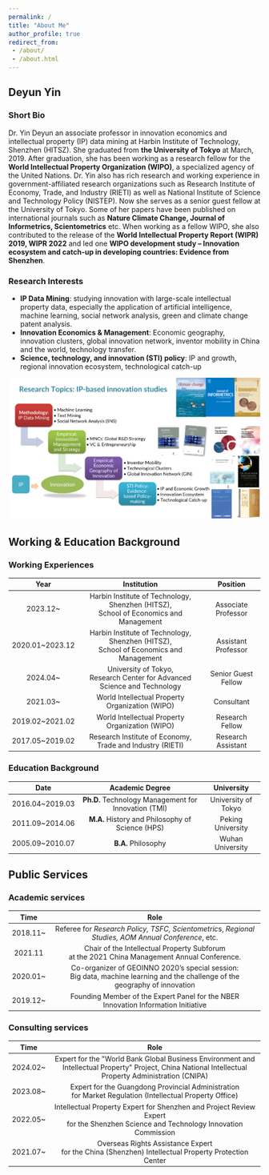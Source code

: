```yaml
---
permalink: /
title: "About Me"
author_profile: true
redirect_from: 
 - /about/
 - /about.html
---
```


## Deyun Yin

### Short Bio

Dr. Yin Deyun an associate professor in innovation economics and intellectual property (IP) data mining at Harbin Institute of Technology, Shenzhen (HITSZ). She graduated from **the University of Tokyo** at March, 2019. After graduation, she has been working as a research fellow for the **World Intellectual Property Organization (WIPO)**, a specialized agency of the United Nations. Dr. Yin also has rich research and working experience in government-affiliated research organizations such as Research Institute of Economy, Trade, and Industry (RIETI) as well as National Institute of Science and Technology Policy (NISTEP). Now she serves as a senior guest fellow at the University of Tokyo. Some of her papers have been published on international journals such as **Nature Climate Change, Journal of Informetrics, Scientometrics** etc. When working as a fellow WIPO, she also contributed to the release of the **World Intellectual Property Report (WIPR) 2019, WIPR 2022** and led one **WIPO development study – Innovation ecosystem and catch-up in developing countries: Evidence from Shenzhen**.

### Research Interests 

- **IP Data Mining**: studying innovation with large-scale intellectual property data, especially the application of artificial intelligence, machine learning, social network analysis, green and climate change patent analysis.
- **Innovation Economics & Management**: Economic geography, innovation clusters, global innovation network,  inventor mobility in China and the world, technology transfer.
- **Science, technology, and innovation (STI) policy**: IP and growth, regional innovation ecosystem, technological catch-up  

![research](../images/research.png)

## Working & Education Background


### Working Experiences

|      Year       |                         Institution                          |      Position       |
| :-------------: | :----------------------------------------------------------: | :-----------------: |
|    2023.12~     | Harbin Institute of Technology, Shenzhen (HITSZ),<br>School of Economics and Management | Associate Professor |
| 2020.01~2023.12 | Harbin Institute of Technology, Shenzhen (HITSZ),<br/>School of Economics and Management | Assistant Professor |
|    2024.04~     | University of Tokyo,<br>Research Center for Advanced Science and Technology | Senior Guest Fellow |
|    2021.03~     |       World Intellectual Property Organization (WIPO)        |     Consultant      |
| 2019.02~2021.02 |       World Intellectual Property Organization (WIPO)        |   Research Fellow   |
| 2017.05~2019.02 |  Research Institute of Economy, Trade and Industry (RIETI)   | Research Assistant  |



### Education Background

|      Date       |                   Academic Degree                    |     University      |
| :-------------: | :--------------------------------------------------: | :-----------------: |
| 2016.04~2019.03 | **Ph.D.** Technology Management for Innovation (TMI) | University of Tokyo |
| 2011.09~2014.06 |   **M.A.** History and Philosophy of Science (HPS)   |  Peking University  |
| 2005.09~2010.07 |                 **B.A.** Philosophy                  |  Wuhan University   |



## Public Services

### Academic services

|   Time   |                             Role                             |
| :------: | :----------------------------------------------------------: |
| 2018.11~ | Referee for *Research Policy, TSFC, Scientometric*s, *Regional Studies,* *AOM Annual Conference*, etc. |
| 2021.11  | Chair of the Intellectual Property Subforum <br>at the 2021 China Management Annual Conference. |
| 2020.01~ | Co-organizer of GEOINNO 2020’s special session: <br>Big data, machine learning and the challenge of the geography of innovation |
| 2019.12~ | Founding Member of the Expert Panel for the NBER Innovation Information Initiative |

### Consulting services

|   Time   |                             Role                             |
| :------: | :----------------------------------------------------------: |
| 2024.02~ | Expert for the "World Bank Global Business Environment and Intellectual Property" Project, China National Intellectual Property Administration (CNIPA) |
| 2023.08~ | Expert for the Guangdong Provincial Administration <br>for Market Regulation (Intellectual Property Office) |
| 2022.05~ | Intellectual Property Expert for Shenzhen and Project Review Expert <br>for the Shenzhen Science and Technology Innovation Commission |
| 2021.07~ | Overseas Rights Assistance Expert <br>for the China (Shenzhen) Intellectual Property Protection Center |

